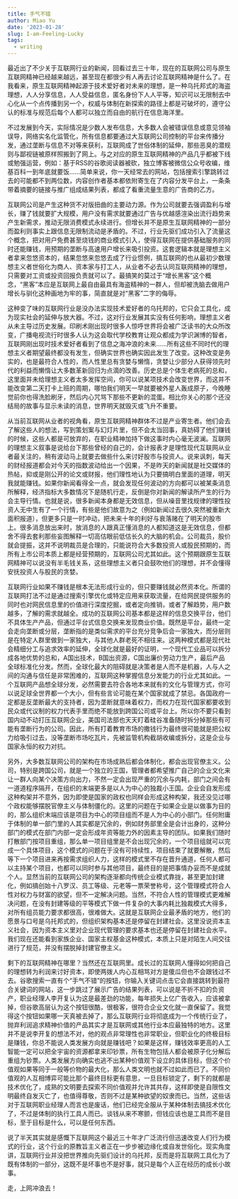 ```yaml
---
title: 手气不错
author: Miao Yu
date: '2023-01-28'
slug: I-am-Feeling-Lucky
tags:
  - writing
---
```


最近出了不少关于互联网行业的新闻，回看过去三十年，现在的互联网公司与原生互联网精神已经越来越远，甚至现在都很少有人再去讨论互联网精神是什么了。在我看来，原生互联网精神起源于技术爱好者对未来的理想，是一种乌托邦式的海盗理想，人人分享信息，人人受益信息，匿名身份下人人平等，知识可以无限制去中心化从一个点传播到另一个，权威与体制在新探索的路径上都是可破坏的，遵守公认的标准与规范后每个人都可以独立而自由的航行在信息海洋里。

不过发展到今天，实际情况是少数人发布信息，大多数人会被错误信息或意见领袖误导，网络实名化监管化，所有信息都要通过大互联网公司控制的平台来传播分发，通过垄断与信息不对等来获利，互联网成了世俗体制的延伸，那些恶臭的潜规则与鄙视链被原样照搬到了网上。与之对应的原生互联网精神的产品几乎都被下线或勉强运营，例如：基于RSS的谷歌阅读器被砍，独立博客被微信公众号收编，维基百科一到年底就要饭……简单来说，你一天经常去的网站，包括搜索引擎跳转过去的可能都不到两位数，内容创作者基本都依附寄生在了内容分发平台上，一条条带着摘要的链接与推广组成结果列表，都成了看重流量生意的广告商的乙方。

互联网公司是产生这种货不对版扭曲的主要动力源。作为公司就要去强调盈利与增长，赚了钱就要扩大规模，用户没有需求就要通过广告与优越感渲染出流行趋势来产生新需求，推动无限消费模式永续进行。但增长并不是原生互联网精神的一部分而盈利则事实上跟信息无限制流动是矛盾的。不过，行业先驱们成功引入了流量这个概念，把对用户免费甚至烧钱的商业模式引入，使得互联网在提供基础服务的同时还能赚钱，用预期的垄断与高速用户增长来吸引投资。这套逻辑本就是理想主义者拿来忽悠资本的，结果忽悠来忽悠去成了行业惯例，搞互联网的也从最初少数理想主义者世俗化为商人、资本家与打工人，从业者不必去认同互联网精神的理想，只需要对工资或投资回报负责就可以了。最搞笑的莫过于“增长黑客”这个概念，“黑客”本应是互联网上最自由最具有海盗精神的一群人，但却被洗脑去做用户增长与驯化这种画地为牢的事，简直就是对“黑客”二字的侮辱。

这种变了味的互联网行业是没办法实现技术爱好者的乌托邦的，它只会工具化，成为现实社会的延伸与放大器。不过，这对行业发展其实没有任何影响，理想主义者从未主导过历史发展。印刷术刚出现时很多人惊呼世界将会被广泛读书的大众所改变，广播电视流行时很多人认为这会取代学校教育让观众都成为学识渊博的智者，互联网刚出现时技术爱好者看到了信息之海冲浪的未来……所有这些不同时代的理想主义者期望最终都没有发生，但确实世界也确实因此发生了改变。这种改变是务实的，也是最符合人性的，而人性里总有贪婪与懒惰，贪婪让少部分人获得领先时代的利益而懒惰让大多数革新回归为点滴的改善。历史总是个体生老病死的总和，这里面并未给理想主义者太多发挥空间，你可以说某项技术会改变世界，而这并不能改变第二天打卡上班的周期，哪怕我们明天一早就要被外星人轰成原子，今晚睡觉前你也得洗脸刷牙，然后内心咒骂下那些不更新的混蛋。相比你关心的那个还没结局的故事与显示未读的消息，世界明天就毁灭或飞升不重要。

从当前互联网从业者的视角看，原生互联网精神群体不过是产业寄生者。他们会去了解这些人的想法，写到策划案与幻灯片里，但不会太当回事，真妨碍了他们赚钱的时候，这些人都是可放弃的，在职业精神加持下做这事时内心毫无波澜。互联网的理想主义叙事是说给台下那些曾经的自己的，会计报表才是理性现代互联网从业者最关注的，稍有波动马上就要去做些什么来讨好股市与投资人。说来讽刺，每天的财经报道都会对今天的指数波动给出一个因果，不是昨天的新闻就是社交媒体的热帖，抑或是刚公开的论文或财报，他们理性地认为只要搞明白里面的道理，明天我就能赚钱。如果你新闻看得全一点，就会发现任何波动的方向都可以被某条消息所解释，经济指标大多数情况下是随机行走，反倒是你对新闻的解读所产生的行为会主导行情。也就是说，很多新闻本身都是无效信息，但从噪音里找规律的理性投资人无中生有了一个行情，有些是他们故意为之（例如新闻过去很久突然被重新大面积报道），但更多只是一时冲动，把未来十年的利好与衰落赌在了明天的股市上。很多消息放出来时，放消息的人跟真正懂消息的人都知道这是无效信息，但都舍不得去套利那些妄图解释一切高估眼前低估长久的大脑的机会。公司裁员，股价就会提振，这并不说明裁员是合理的，只能说符合大多数投资人或股民预期的，而所有上市公司本质上都是经营预期的，互联网公司尤其如此。这个预期跟原生互联网精神可以说没有半毛钱关系，这些理想主义者只会鼓吹他们的理想，并不会懂得安抚投资人与股民的贪婪。

互联网行业如果不赚钱是根本无法形成行业的，但只要赚钱就必然资本化。所谓的互联网打法不过是通过搜索引擎优化或特定应用来获取流量，在给网民提供服务的同时也对网民信息里的价值进行深度挖掘，或者定向推销，或者了解趋势，用户数越多，了解的需求就越全。成功的互联网公司基本都是这样的信息交换平台，他们不具体生产产品，但通过平台式信息交换来发现商业价值。既然是平台，最终一定会走向垄断或分层，垄断指的是类似需求的平台充分竞争后会一家独大，而分层则是在特定人群里做到一家独大，与其他人群老死不相往来。这两种模式都是现代社会精细分工与追求效率的延伸，全球化就是最好的证明，一个现代工业品可以拆分成各地优势的总和，A国出技术，B国出资源，C国出廉价劳动力生产，最后产品全球标准化分发。然而，全球化最大的阻碍就是决策者是人而不是机器，人与人之间的沟通与信任是非常困难的，互联网这种掌握信息分发能力的行业尤其如此。一个互联网产品想全球分发，必然需要去符合各地本来就有的文化与管理方式，你可以说足球全世界都一个大小，但有些言论可能在某个国家就成了禁忌。各国政府一定都是反垄断最大的支持者，因为垄断就意味着权力，而权力在现代国家都要收到民众或代议制的权力代表手里而绝不能放到跨国公司或平台上。所以你不要只看到国内动不动打压互联网企业，美国司法部也天天盯着硅谷准备随时拆分掉那些有可能有垄断行为的公司。因此，所有打着教育市场的撒钱行为最终很可能就是把公权力给吸引过去，没等垄断市场吃瓦片，先被监管机构截胡收编或拆分，这是企业与国家永恒的权力对抗。

另外，大多数互联网公司的架构在市场成熟后都会体制化，都会出现官僚主义。公司，特别是跨国公司，就是一个独立的王国，管理者都希望推广自己的企业文化来让一群人向某个决策方向出力，不然一定会出现严重的冗余与内耗，部门之间会有一道道程序隔开，在组织的末端更多是以人为中心的独裁小王国。企业会自发形成这种构架并不意外，因为即使是国家的政权也同样会形成这种构架，我还没见过哪个政权能够摆脱官僚主义与体制僵化的。这里的问题在于如果企业是以做事为目的的，那么组织末端应该是项目为中心的项目组而不是人为中心的小部门。任何附庸于体制的单一部门里的人其实都是冗余的，例如财务部里全是会计出身的，这种分部门的模式在部门内部一定会形成年资等能力外的因素主导的团队。如果我们随时打散部门按项目重组，那么单一项目组里是不会出现冗余的，一个项目组就可以完成一个具体项目，这个模式的问题在于没有可持续性，项目结束了就要解散，然后等下一个项目进来再按需求组织人力，这样的模式里不存在晋升通道，任何人都可以主持某个项目，也都可以同时参与其他项目，最终目的是把事情办妥而不是成就个人。显然当前的互联网公司的架构逐渐都向传统企业模式靠拢，甚至更加封建化，例如搞创始十八罗汉、员工等级、元老等一票荣誉称号，这个管理模式符合人性对权力与财富的欲望，但不一定解决问题。当然，不符合人性的管理模式更难解决问题，在没有封建等级的平等模式下做一件复杂的大事内耗比独裁模式大得多，对所有组员能力要求都很高，很难做大。这就是互联网企业最矛盾的地方，他们的愿景与口号是乌托邦式的，但组织架构基本还是停留在封建社会。这里没说资本主义社会，因为资本主义里对企业现代管理的要求基本也还是停留在封建社会水平。我们现在还能看到家族企业、国家主权基金这种模式，本质上只是对陌生人间交往进行了规范，并没有摆脱掉封建官僚主义。

剩下的互联网精神在哪里？当然还在互联网里。成长过的互联网人懂得如何把自己的理想转为利润来讨好资本，即使两拨人内心互相骂对方是傻瓜但也不会跟钱过不去。谷歌搜索一直有个“手气不错”的按钮，你输入关键词点击它会直接跳转到最符合关键词的网站，这一步跳过了展示广告的结果列表，可以说是不折不扣的负资产，职业经理人李开复认为这是最差劲的功能，每年损失上亿广告收入，应该被拿掉，但谷歌高层认为这个按钮很酷，很极客，很符合企业文化就一直保留了。我觉得这个按钮如果哪一天真被去掉了，那么互联网行业将彻底成为一个传统行业了，抛弃利润追求精神价值的产品其实才是互联网或其他行业本应最独特的地方。这里并不是说李开复的想法不对，他的观点非常理性也非常职业，但职业化的终极目标是赚钱，你总不能说人类发展方向就是赚钱吧？如果是这样，赚钱效率更高的人工智能一定可以把全宇宙的资源都拿来印钞票，所有生物包括人都会被原子化分解后重组为钞票。人类发展方向确实也逃不出某种价值观下设立的具体目标，但这个价值观如果等同于一般等价物的最大化，那么人类文明也就不过如此而已了。不同价值观的人互相博弈可能比那个最终目标更有意思，一旦目标锁定了，剩下的就都是技术优化了，成熟的文明要去探索不同价值观并允许其共存，这样即使是自限性文明最终自发灭亡了，也值得尊敬，否则不过是某种欲望的奴隶而已。当然，这些话对于互联网职业经理人而言也是废话，他们已经完全服从于某种体制去搞技术优化了，不过是体制的执行工具人而已。谈钱从来不寒颤，但钱应该也是工具而不是目标，至于目标是什么，可以是任何东西。

说了半天其实就是感慨下互联网这个最近三十年才广泛流行但迅速改变人们行为模式的行业，这个行业的原教旨主义者正在一步步被边缘化或自发世俗化。现实角度讲，互联网行业并没把世界推向先驱们设计的乌托邦，反而是将互联网工具化为了既有体制的一部分，这既不是坏事也不是好事，就只是每个人正在经历的成长小故事。

走，上网冲浪去！
